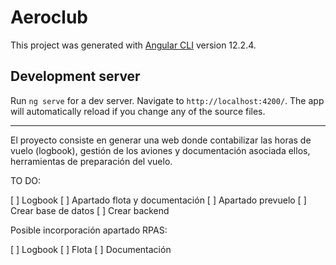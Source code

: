 # Aeroclub

This project was generated with [Angular CLI](https://github.com/angular/angular-cli) version 12.2.4.

## Development server

Run `ng serve` for a dev server. Navigate to `http://localhost:4200/`. The app will automatically reload if you change any of the source files.

---

El proyecto consiste en generar una web donde contabilizar las horas de vuelo (logbook), gestión de los aviones y documentación asociada ellos, herramientas de preparación del vuelo.

TO DO:

[ ] Logbook
[ ] Apartado flota y documentación
[ ] Apartado prevuelo
[ ] Crear base de datos
[ ] Crear backend

Posible incorporación apartado RPAS:

[ ] Logbook
[ ] Flota
[ ] Documentación
